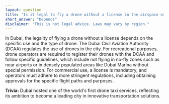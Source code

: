 ```yaml
---
layout: question
title: "Is it legal to fly a drone without a license in the airspace over Dubai Marina?"
short_answer: "Depends"
disclaimer: "This is not legal advice. Laws may vary by region."
---
```


In Dubai, the legality of flying a drone without a license depends on the specific use and the type of drone. The Dubai Civil Aviation Authority (DCAA) regulates the use of drones in the city. For recreational purposes, drone operators are required to register their drones with the DCAA and follow specific guidelines, which include not flying in no-fly zones such as near airports or in densely populated areas like Dubai Marina without special permission. For commercial use, a license is mandatory, and operators must adhere to more stringent regulations, including obtaining approvals for the specific flight paths and purposes.

**Trivia:** Dubai hosted one of the world's first drone taxi services, reflecting its ambition to become a leading city in innovative transportation solutions.
